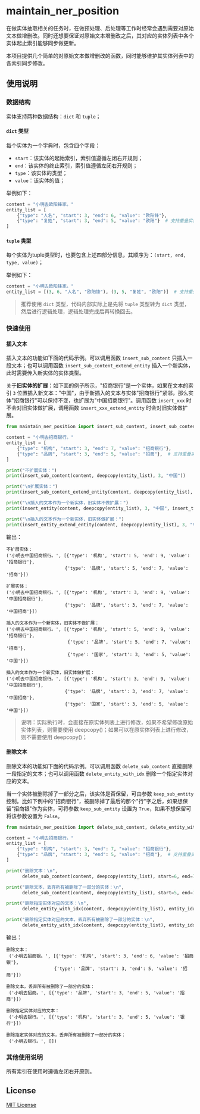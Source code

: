 # maintain_ner_position

在做实体抽取相关的任务时，在做预处理、后处理等工作时经常会遇到需要对原始文本做增删改。同时还想要保证对原始文本增删改之后，其对应的实体列表中各个实体起止索引能够同步做更新。

本项目提供几个简单的对原始文本做增删改的函数，同时能够维护其实体列表中的各索引同步修改。

## 使用说明

### 数据结构

实体支持两种数据结构：`dict` 和 `tuple`；

#### `dict` 类型

每个实体为一个字典时，包含四个字段：

* `start`：该实体的起始索引，索引值遵循左闭右开规则；
* `end`：该实体的终止索引，索引值遵循左闭右开规则；
* `type`：该实体的类型；
* `value`：该实体的值；

举例如下：

```python
content = "小明去欧阳锋家。"
entity_list = [
    {"type": "人名", "start": 3, "end": 6, "value": "欧阳锋"},
    {"type": "复姓", "start": 3, "end": 5, "value": "欧阳"}  # 支持重叠实体
]
```

#### `tuple` 类型

每个实体为tuple类型时，也要包含上述四部分信息，其顺序为：`(start, end, type, value)`；

举例如下：

```python
content = "小明去欧阳锋家。"
entity_list = [(3, 6, "人名", "欧阳锋"), (3, 5, "复姓", "欧阳")]  # 支持重叠实体
```

> 推荐使用 `dict` 类型，代码内部实际上是先将 `tuple` 类型转为 `dict` 类型，然后进行逻辑处理，逻辑处理完成后再转换回去。

### 快速使用

#### 插入文本

插入文本的功能如下面的代码示例。可以调用函数 `insert_sub_content` 只插入一段文本；也可以调用函数 `insert_sub_content_extend_entity` 插入一个新实体，此时需要传入新实体的实体类型。

关于**旧实体的扩展**：如下面的例子所示，"招商银行"是一个实体，如果在文本的索引 `3` 位置插入新文本："中国"，由于新插入的文本与实体"招商银行"紧邻，那么实体"招商银行"可以保持不变，也扩展为"中国招商银行"。调用函数 `insert_xxx` 时不会对旧实体做扩展，调用函数 `insert_xxx_extend_entity` 时会对旧实体做扩展。

```python
from maintain_ner_position import insert_sub_content, insert_sub_content_extend_entity

content = "小明去招商银行。"
entity_list = [
    {"type": "机构", "start": 3, "end": 7, "value": "招商银行"},
    {"type": "品牌", "start": 3, "end": 5, "value": "招商"},  # 支持重叠实体
]

print("不扩展实体：")
print(insert_sub_content(content, deepcopy(entity_list), 3, "中国"))

print("\n扩展实体：")
print(insert_sub_content_extend_entity(content, deepcopy(entity_list), 3, "中国"))

print("\n插入的文本作为一个新实体，旧实体不做扩展：")
print(insert_entity(content, deepcopy(entity_list), 3, "中国", insert_type="国家"))

print("\n插入的文本作为一个新实体，旧实体做扩展：")
print(insert_entity_extend_entity(content, deepcopy(entity_list), 3, "中国", insert_type="国家"))
```

输出：

```
不扩展实体：
('小明去中国招商银行。', [{'type': '机构', 'start': 5, 'end': 9, 'value': '招商银行'},
                      {'type': '品牌', 'start': 5, 'end': 7, 'value': '招商'}])

扩展实体：
('小明去中国招商银行。', [{'type': '机构', 'start': 3, 'end': 9, 'value': '中国招商银行'},
                      {'type': '品牌', 'start': 3, 'end': 7, 'value': '中国招商'}])

插入的文本作为一个新实体，旧实体不做扩展：
('小明去中国招商银行。', [{'type': '机构', 'start': 5, 'end': 9, 'value': '招商银行'},
                       {'type': '品牌', 'start': 5, 'end': 7, 'value': '招商'},
                       {'type': '国家', 'start': 3, 'end': 5, 'value': '中国'}])

插入的文本作为一个新实体，旧实体做扩展：
('小明去中国招商银行。', [{'type': '机构', 'start': 3, 'end': 9, 'value': '中国招商银行'},
                      {'type': '品牌', 'start': 3, 'end': 7, 'value': '中国招商'},
                      {'type': '国家', 'start': 3, 'end': 5, 'value': '中国'}])
```

> 说明：实际执行时，会直接在原实体列表上进行修改，如果不希望修改原始实体列表，则需要使用 deepcopy()；如果可以在原实体列表上进行修改，则不需要使用 deepcopy()；

#### 删除文本

删除文本的功能如下面的代码示例。可以调用函数 `delete_sub_content` 直接删除一段指定的文本；也可以调用函数 `delete_entity_with_idx` 删除一个指定实体对应的文本。

当一个实体被删除掉了一部分之后，该实体是否保留，可由参数 `keep_sub_entity` 控制。比如下例中的"招商银行"，被删除掉了最后的那个"行"字之后，如果想保留"招商银"作为实体，可将参数 `keep_sub_entity` 设置为 `True`，如果不想保留可将该参数设置为 `False`。

```python
from maintain_ner_position import delete_sub_content, delete_entity_with_idx

content = "小明去招商银行。"
entity_list = [
    {"type": "机构", "start": 3, "end": 7, "value": "招商银行"},
    {"type": "品牌", "start": 3, "end": 5, "value": "招商"},  # 支持重叠实体
]

print("删除文本：\n",
      delete_sub_content(content, deepcopy(entity_list), start=6, end=7, keep_sub_entity=True))

print("删除文本，丢弃所有被删除了一部分的实体：\n",
      delete_sub_content(content, deepcopy(entity_list), start=5, end=7, keep_sub_entity=False))

print("删除指定实体对应的文本：\n",
      delete_entity_with_idx(content, deepcopy(entity_list), entity_idx=1, keep_sub_entity=True))

print("删除指定实体对应的文本，丢弃所有被删除了一部分的实体：\n",
      delete_entity_with_idx(content, deepcopy(entity_list), entity_idx=1, keep_sub_entity=False))
```

输出：

```
删除文本：
 ('小明去招商银。', [{'type': '机构', 'start': 3, 'end': 6, 'value': '招商银'},
                  {'type': '品牌', 'start': 3, 'end': 5, 'value': '招商'}])

删除文本，丢弃所有被删除了一部分的实体：
 ('小明去招商。', [{'type': '品牌', 'start': 3, 'end': 5, 'value': '招商'}])

删除指定实体对应的文本：
 ('小明去银行。', [{'type': '机构', 'start': 3, 'end': 5, 'value': '银行'}])

删除指定实体对应的文本，丢弃所有被删除了一部分的实体：
 ('小明去银行。', [])
```

### 其他使用说明

所有索引在使用时遵循左闭右开原则。

## License

[MIT License](./LICENSE)
